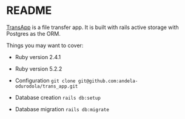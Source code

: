 # README

[TransApp](https://trans-ap.herokuapp.com/) is a file transfer app. It is built with rails active storage with Postgres as the ORM.

Things you may want to cover:

* Ruby version
2.4.1

* Ruby version
5.2.2

* Configuration
`git clone git@github.com:andela-odurodola/trans_app.git`

* Database creation
`rails db:setup`

* Database migration
`rails db:migrate`

